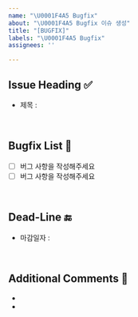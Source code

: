 ```yaml
---
name: "\U0001F4A5 Bugfix"
about: "\U0001F4A5 Bugfix 이슈 생성"
title: "[BUGFIX]"
labels: "\U0001F4A5 Bugfix"
assignees: ''

---
```


## Issue Heading ✅

- 제목 : 

<br/>

## Bugfix List 📄

- [ ] 버그 사항을 작성해주세요
- [ ] 버그 사항을 작성해주세요

<br/>

## Dead-Line 🔚

- 마감일자 : 

<br/>

## Additional Comments 💬

-
-
<br/>
